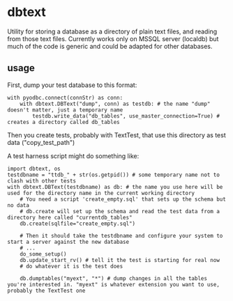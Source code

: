 # dbtext
Utility for storing a database as a directory of plain text files, and reading from those text files.
Currently works only on MSSQL server (localdb) but much of the code is generic and could be adapted for other databases.

## usage

First, dump your test database to this format:

    with pyodbc.connect(connStr) as conn:
        with dbtext.DBText("dump", conn) as testdb: # the name "dump" doesn't matter, just a temporary name
            testdb.write_data("db_tables", use_master_connection=True) # creates a directory called db_tables
    

Then you create tests, probably with TextTest, that use this directory as test data ("copy_test_path")

A test harness script might do something like:

    import dbtext, os
    testdbname = "ttdb_" + str(os.getpid()) # some temporary name not to clash with other tests
    with dbtext.DBText(testdbname) as db: # the name you use here will be used for the directory name in the current working directory
        # You need a script 'create_empty.sql' that sets up the schema but no data
        # db.create will set up the schema and read the test data from a directory here called "currentdb_tables"
        db.create(sqlfile="create_empty.sql")
         
        # Then it should take the testdbname and configure your system to start a server against the new database
        # ...
        do_some_setup()
        db.update_start_rv() # tell it the test is starting for real now
        # do whatever it is the test does

        db.dumptables("myext", "*") # dump changes in all the tables you're interested in. "myext" is whatever extension you want to use, probably the TextTest one 
